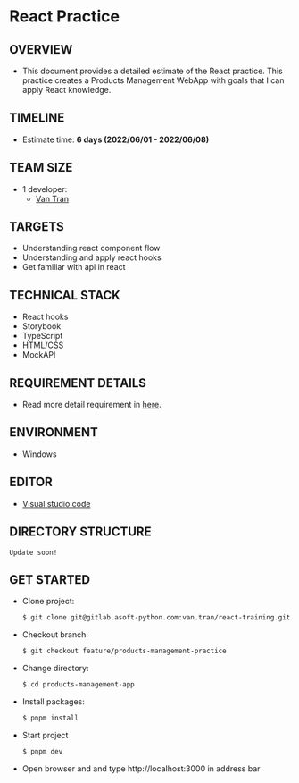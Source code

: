 # React Practice

## OVERVIEW

- This document provides a detailed estimate of the React practice. This practice creates a Products Management WebApp with goals that I can apply React knowledge.

## TIMELINE

- Estimate time: **6 days (2022/06/01 - 2022/06/08)**

## TEAM SIZE

- 1 developer:
  - [Van Tran](van.tran@asnet.com.vn)

## TARGETS

- Understanding react component flow
- Understanding and apply react hooks
- Get familiar with api in react

## TECHNICAL STACK

- React hooks
- Storybook
- TypeScript
- HTML/CSS
- MockAPI

## REQUIREMENT DETAILS

- Read more detail requirement in [here](https://docs.google.com/document/d/1vw7m1xdUVb9JkFnHjGbrsN6eYUaduxDZgd2QOl8H59c/edit?usp=sharing).

## ENVIRONMENT

- Windows

## EDITOR

- [Visual studio code](https://code.visualstudio.com)

## DIRECTORY STRUCTURE

```
Update soon!
```

## GET STARTED

- Clone project:

  ```bash
  $ git clone git@gitlab.asoft-python.com:van.tran/react-training.git
  ```

- Checkout branch:

  ```bash
  $ git checkout feature/products-management-practice
  ```

- Change directory:

  ```bash
  $ cd products-management-app
  ```

- Install packages:

  ```bash
  $ pnpm install
  ```

- Start project

  ```bash
  $ pnpm dev
  ```

- Open browser and and type http://localhost:3000 in address bar
